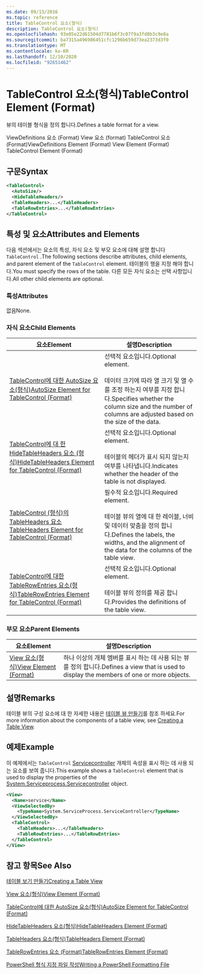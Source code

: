 ```yaml
---
ms.date: 09/13/2016
ms.topic: reference
title: TableControl 요소(형식)
description: TableControl 요소(형식)
ms.openlocfilehash: 93e05e22d61504d7781b6f3c07f9a3fd0b3c9e8a
ms.sourcegitcommit: ba7315a496986451cfc1296b659d73ea2373d3f0
ms.translationtype: MT
ms.contentlocale: ko-KR
ms.lasthandoff: 12/10/2020
ms.locfileid: "92651462"
---
```

# <a name="tablecontrol-element-format"></a><span data-ttu-id="5f431-103">TableControl 요소(형식)</span><span class="sxs-lookup"><span data-stu-id="5f431-103">TableControl Element (Format)</span></span>

<span data-ttu-id="5f431-104">뷰의 테이블 형식을 정의 합니다.</span><span class="sxs-lookup"><span data-stu-id="5f431-104">Defines a table format for a view.</span></span>

<span data-ttu-id="5f431-105">ViewDefinitions 요소 (Format) View 요소 (format) TableControl 요소 (Format)</span><span class="sxs-lookup"><span data-stu-id="5f431-105">ViewDefinitions Element (Format) View Element (Format) TableControl Element (Format)</span></span>

## <a name="syntax"></a><span data-ttu-id="5f431-106">구문</span><span class="sxs-lookup"><span data-stu-id="5f431-106">Syntax</span></span>

```xml
<TableControl>
  <AutoSize/>
  <HideTableHeaders/>
  <TableHeaders>...</TableHeaders>
  <TableRowEntries>...</TableRowEntries>
</TableControl>

```

## <a name="attributes-and-elements"></a><span data-ttu-id="5f431-107">특성 및 요소</span><span class="sxs-lookup"><span data-stu-id="5f431-107">Attributes and Elements</span></span>

<span data-ttu-id="5f431-108">다음 섹션에서는 요소의 특성, 자식 요소 및 부모 요소에 대해 설명 합니다 `TableControl` .</span><span class="sxs-lookup"><span data-stu-id="5f431-108">The following sections describe attributes, child elements, and parent element of the `TableControl` element.</span></span> <span data-ttu-id="5f431-109">테이블의 행을 지정 해야 합니다.</span><span class="sxs-lookup"><span data-stu-id="5f431-109">You must specify the rows of the table.</span></span> <span data-ttu-id="5f431-110">다른 모든 자식 요소는 선택 사항입니다.</span><span class="sxs-lookup"><span data-stu-id="5f431-110">All other child elements are optional.</span></span>

### <a name="attributes"></a><span data-ttu-id="5f431-111">특성</span><span class="sxs-lookup"><span data-stu-id="5f431-111">Attributes</span></span>

<span data-ttu-id="5f431-112">없음</span><span class="sxs-lookup"><span data-stu-id="5f431-112">None.</span></span>

### <a name="child-elements"></a><span data-ttu-id="5f431-113">자식 요소</span><span class="sxs-lookup"><span data-stu-id="5f431-113">Child Elements</span></span>

|<span data-ttu-id="5f431-114">요소</span><span class="sxs-lookup"><span data-stu-id="5f431-114">Element</span></span>|<span data-ttu-id="5f431-115">설명</span><span class="sxs-lookup"><span data-stu-id="5f431-115">Description</span></span>|
|-------------|-----------------|
|[<span data-ttu-id="5f431-116">TableControl에 대한 AutoSize 요소(형식)</span><span class="sxs-lookup"><span data-stu-id="5f431-116">AutoSize Element for TableControl (Format)</span></span>](./autosize-element-for-tablecontrol-format.md)|<span data-ttu-id="5f431-117">선택적 요소입니다.</span><span class="sxs-lookup"><span data-stu-id="5f431-117">Optional element.</span></span><br /><br /> <span data-ttu-id="5f431-118">데이터 크기에 따라 열 크기 및 열 수를 조정 하는지 여부를 지정 합니다.</span><span class="sxs-lookup"><span data-stu-id="5f431-118">Specifies whether the column size and the number of columns are adjusted based on the size of the data.</span></span>|
|[<span data-ttu-id="5f431-119">TableControl에 대 한 HideTableHeaders 요소 (형식)</span><span class="sxs-lookup"><span data-stu-id="5f431-119">HideTableHeaders Element for TableControl (Format)</span></span>](./hidetableheaders-element-format.md)|<span data-ttu-id="5f431-120">선택적 요소입니다.</span><span class="sxs-lookup"><span data-stu-id="5f431-120">Optional element.</span></span><br /><br /> <span data-ttu-id="5f431-121">테이블의 헤더가 표시 되지 않는지 여부를 나타냅니다.</span><span class="sxs-lookup"><span data-stu-id="5f431-121">Indicates whether the header of the table is not displayed.</span></span>|
|[<span data-ttu-id="5f431-122">TableControl (형식)의 TableHeaders 요소</span><span class="sxs-lookup"><span data-stu-id="5f431-122">TableHeaders Element for TableControl (Format)</span></span>](./tableheaders-element-format.md)|<span data-ttu-id="5f431-123">필수적 요소입니다.</span><span class="sxs-lookup"><span data-stu-id="5f431-123">Required element.</span></span><br /><br /> <span data-ttu-id="5f431-124">테이블 뷰의 열에 대 한 레이블, 너비 및 데이터 맞춤을 정의 합니다.</span><span class="sxs-lookup"><span data-stu-id="5f431-124">Defines the labels, the widths, and the alignment of the data for the columns of the table view.</span></span>|
|[<span data-ttu-id="5f431-125">TableControl에 대한 TableRowEntries 요소(형식)</span><span class="sxs-lookup"><span data-stu-id="5f431-125">TableRowEntries Element for TableControl (Format)</span></span>](./tablerowentries-element-for-tablecontrol-format.md)|<span data-ttu-id="5f431-126">선택적 요소입니다.</span><span class="sxs-lookup"><span data-stu-id="5f431-126">Optional element.</span></span><br /><br /> <span data-ttu-id="5f431-127">테이블 뷰의 정의를 제공 합니다.</span><span class="sxs-lookup"><span data-stu-id="5f431-127">Provides the definitions of the table view.</span></span>|

### <a name="parent-elements"></a><span data-ttu-id="5f431-128">부모 요소</span><span class="sxs-lookup"><span data-stu-id="5f431-128">Parent Elements</span></span>

|<span data-ttu-id="5f431-129">요소</span><span class="sxs-lookup"><span data-stu-id="5f431-129">Element</span></span>|<span data-ttu-id="5f431-130">설명</span><span class="sxs-lookup"><span data-stu-id="5f431-130">Description</span></span>|
|-------------|-----------------|
|[<span data-ttu-id="5f431-131">View 요소(형식)</span><span class="sxs-lookup"><span data-stu-id="5f431-131">View Element (Format)</span></span>](./view-element-format.md)|<span data-ttu-id="5f431-132">하나 이상의 개체 멤버를 표시 하는 데 사용 되는 뷰를 정의 합니다.</span><span class="sxs-lookup"><span data-stu-id="5f431-132">Defines a view that is used to display the members of one or more objects.</span></span>|

## <a name="remarks"></a><span data-ttu-id="5f431-133">설명</span><span class="sxs-lookup"><span data-stu-id="5f431-133">Remarks</span></span>

<span data-ttu-id="5f431-134">테이블 뷰의 구성 요소에 대 한 자세한 내용은 [테이블 뷰 만들기](./creating-a-table-view.md)를 참조 하세요.</span><span class="sxs-lookup"><span data-stu-id="5f431-134">For more information about the components of a table view, see [Creating a Table View](./creating-a-table-view.md).</span></span>

## <a name="example"></a><span data-ttu-id="5f431-135">예제</span><span class="sxs-lookup"><span data-stu-id="5f431-135">Example</span></span>

<span data-ttu-id="5f431-136">이 예제에서는 `TableControl` [Servicecontroller](/dotnet/api/System.ServiceProcess.ServiceController) 개체의 속성을 표시 하는 데 사용 되는 요소를 보여 줍니다.</span><span class="sxs-lookup"><span data-stu-id="5f431-136">This example shows a `TableControl` element that is used to display the properties of the [System.Serviceprocess.Servicecontroller](/dotnet/api/System.ServiceProcess.ServiceController) object.</span></span>

```xml
<View>
  <Name>service</Name>
  <ViewSelectedBy>
    <TypeName>System.ServiceProcess.ServiceController</TypeName>
  </ViewSelectedBy>
  <TableControl>
    <TableHeaders>...</TableHeaders>
    <TableRowEntries>...</TableRowEntries>
  </TableControl>
</View>

```

## <a name="see-also"></a><span data-ttu-id="5f431-137">참고 항목</span><span class="sxs-lookup"><span data-stu-id="5f431-137">See Also</span></span>

[<span data-ttu-id="5f431-138">테이블 보기 만들기</span><span class="sxs-lookup"><span data-stu-id="5f431-138">Creating a Table View</span></span>](./creating-a-table-view.md)

[<span data-ttu-id="5f431-139">View 요소(형식)</span><span class="sxs-lookup"><span data-stu-id="5f431-139">View Element (Format)</span></span>](./view-element-format.md)

[<span data-ttu-id="5f431-140">TableControl에 대한 AutoSize 요소(형식)</span><span class="sxs-lookup"><span data-stu-id="5f431-140">AutoSize Element for TableControl (Format)</span></span>](./autosize-element-for-tablecontrol-format.md)

[<span data-ttu-id="5f431-141">HideTableHeaders 요소(형식)</span><span class="sxs-lookup"><span data-stu-id="5f431-141">HideTableHeaders Element (Format)</span></span>](./hidetableheaders-element-format.md)

[<span data-ttu-id="5f431-142">TableHeaders 요소(형식)</span><span class="sxs-lookup"><span data-stu-id="5f431-142">TableHeaders Element (Format)</span></span>](./tableheaders-element-format.md)

[<span data-ttu-id="5f431-143">TableRowEntries 요소 (Format)</span><span class="sxs-lookup"><span data-stu-id="5f431-143">TableRowEntries Element (Format)</span></span>](./tablerowentries-element-for-tablecontrol-format.md)

[<span data-ttu-id="5f431-144">PowerShell 형식 지정 파일 작성</span><span class="sxs-lookup"><span data-stu-id="5f431-144">Writing a PowerShell Formatting File</span></span>](./writing-a-powershell-formatting-file.md)
